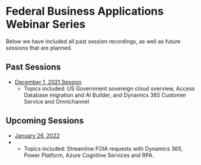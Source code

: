 # Federal Business Applications Webinar Series
Below we have included all past session recordings, as well as future sessions that are planned.  

## Past Sessions

* [December 1, 2021 Session](https://youtu.be/hHyyfl8TiA8)
	* Topics included: US Government sovereign cloud overview, Access Database migration and AI Builder, and Dynamics 365 Customer Service and Omnichannel

## Upcoming Sessions

* [January 26, 2022](https://aka.ms/FedBizAppsWebinar)
* 	* Topics included: Streamline FOIA requests with Dynamics 365, Power Platform, Azure Cognitive Services and RPA.
